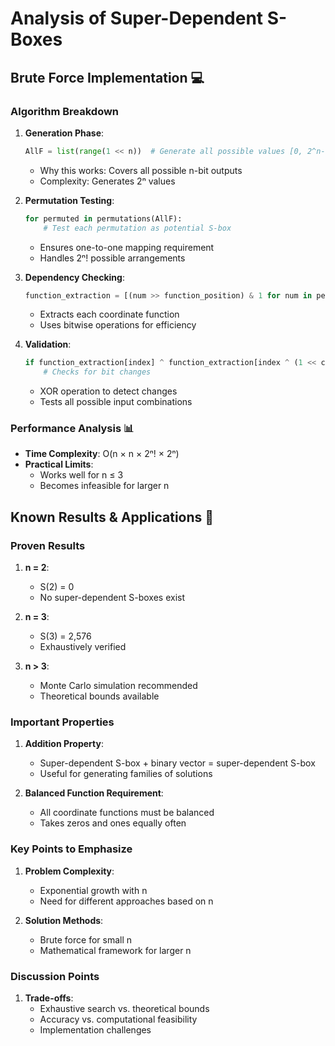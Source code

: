 # Analysis of Super-Dependent S-Boxes

## Brute Force Implementation 💻

### Algorithm Breakdown
1. **Generation Phase**:
   ```python
   AllF = list(range(1 << n))  # Generate all possible values [0, 2^n-1]
   ```
   - Why this works: Covers all possible n-bit outputs
   - Complexity: Generates 2ⁿ values

2. **Permutation Testing**:
   ```python
   for permuted in permutations(AllF):
       # Test each permutation as potential S-box
   ```
   - Ensures one-to-one mapping requirement
   - Handles 2ⁿ! possible arrangements

3. **Dependency Checking**:
   ```python
   function_extraction = [(num >> function_position) & 1 for num in permuted]
   ```
   - Extracts each coordinate function
   - Uses bitwise operations for efficiency

4. **Validation**:
   ```python
   if function_extraction[index] ^ function_extraction[index ^ (1 << check_function)]:
       # Checks for bit changes
   ```
   - XOR operation to detect changes
   - Tests all possible input combinations

### Performance Analysis 📊
- **Time Complexity**: O(n × n × 2ⁿ! × 2ⁿ)
- **Practical Limits**: 
  * Works well for n ≤ 3
  * Becomes infeasible for larger n
  
## Known Results & Applications 🎯

### Proven Results
1. **n = 2**:
   - S(2) = 0
   - No super-dependent S-boxes exist

2. **n = 3**:
   - S(3) = 2,576
   - Exhaustively verified

3. **n > 3**:
   - Monte Carlo simulation recommended
   - Theoretical bounds available

### Important Properties
1. **Addition Property**:
   - Super-dependent S-box + binary vector = super-dependent S-box
   - Useful for generating families of solutions

2. **Balanced Function Requirement**:
   - All coordinate functions must be balanced
   - Takes zeros and ones equally often

### Key Points to Emphasize
1. **Problem Complexity**:
   - Exponential growth with n
   - Need for different approaches based on n

2. **Solution Methods**:
   - Brute force for small n
   - Mathematical framework for larger n

### Discussion Points
1. **Trade-offs**:
   - Exhaustive search vs. theoretical bounds
   - Accuracy vs. computational feasibility
   - Implementation challenges

